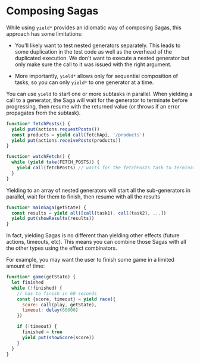 # Composing Sagas

While using `yield*` provides an idiomatic way of composing Sagas, this approach has some limitations:

- You'll likely want to test nested generators separately. This leads to some duplication in the test code as well as the overhead of the duplicated execution. We don't want to execute a nested generator but only make sure the call to it was issued with the right argument.

- More importantly, `yield*` allows only for sequential composition of tasks, so you can only `yield*` to one generator at a time.

You can use `yield` to start one or more subtasks in parallel. When yielding a call to a generator, the Saga will wait for the generator to terminate before progressing, then resume with the returned value (or throws if an error propagates from the subtask).

```javascript
function* fetchPosts() {
  yield put(actions.requestPosts())
  const products = yield call(fetchApi, '/products')
  yield put(actions.receivePosts(products))
}

function* watchFetch() {
  while (yield take(FETCH_POSTS)) {
    yield call(fetchPosts) // waits for the fetchPosts task to terminate
  }
}
```

Yielding to an array of nested generators will start all the sub-generators in parallel, wait
for them to finish, then resume with all the results

```javascript
function* mainSaga(getState) {
  const results = yield all([call(task1), call(task2), ...])
  yield put(showResults(results))
}
```

In fact, yielding Sagas is no different than yielding other effects (future actions, timeouts, etc). This means you can combine those Sagas with all the other types using the effect combinators.

For example, you may want the user to finish some game in a limited amount of time:

```javascript
function* game(getState) {
  let finished
  while (!finished) {
    // has to finish in 60 seconds
    const {score, timeout} = yield race({
      score: call(play, getState),
      timeout: delay(60000)
    })

    if (!timeout) {
      finished = true
      yield put(showScore(score))
    }
  }
}
```
